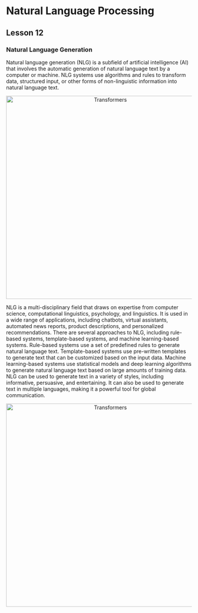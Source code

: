 # Natural Language Processing
## Lesson 12

<h3> Natural Language Generation</h3>

Natural language generation (NLG) is a subfield of artificial intelligence (AI) that involves the automatic generation of natural language text by a computer or machine. 
NLG systems use algorithms and rules to transform data, structured input, or other forms of non-linguistic information into natural language text.

<p align="center">
<img src= "https://user-images.githubusercontent.com/45029614/227134868-e1c0fae2-319e-4168-8493-17fc4698b20f.PNG" width="550" title="Transformers">
</p>

NLG is a multi-disciplinary field that draws on expertise from computer science, computational linguistics, psychology, and linguistics. It is used in a wide range of applications, including chatbots, virtual assistants, automated news reports, product descriptions, and personalized recommendations.
There are several approaches to NLG, including rule-based systems, template-based systems, and machine learning-based systems. Rule-based systems use a set of predefined rules to generate natural language text. Template-based systems use pre-written templates to generate text that can be customized based on the input data. Machine learning-based systems use statistical models and deep learning algorithms to generate natural language text based on large amounts of training data.
NLG can be used to generate text in a variety of styles, including informative, persuasive, and entertaining. It can also be used to generate text in multiple languages, making it a powerful tool for global communication.

<p align="center">
<img src= "https://user-images.githubusercontent.com/45029614/227135180-f9368632-48e9-4ac1-ac9b-60fb31d5fe35.PNG" width="550" title="Transformers">
</p>

